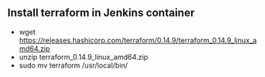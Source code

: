 ## Install terraform in Jenkins container
- wget https://releases.hashicorp.com/terraform/0.14.9/terraform_0.14.9_linux_amd64.zip
- unzip terraform_0.14.9_linux_amd64.zip
- sudo mv terraform /usr/local/bin/

